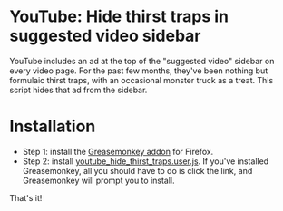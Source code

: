 # YouTube: Hide thirst traps in suggested video sidebar

YouTube includes an ad at the top of the "suggested video" sidebar on every video page. For the past few months, they've been nothing but formulaic thirst traps, with an occasional monster truck as a treat. This script hides that ad from the sidebar.

# Installation

* Step 1: install the [Greasemonkey addon](https://addons.mozilla.org/en-US/firefox/addon/greasemonkey/) for Firefox.
* Step 2: install [youtube_hide_thirst_traps.user.js](https://github.com/lshillman/UserScripts/raw/main/YouTube:%20hide%20thirst%20traps%20in%20sidebar/youtube_hide_thirst_traps.user.js). If you've installed Greasemonkey, all you should have to do is click the link, and Greasemonkey will prompt you to install.

That's it!